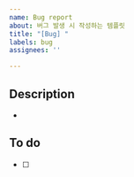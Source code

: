 ```yaml
---
name: Bug report
about: 버그 발생 시 작성하는 템플릿
title: "[Bug] "
labels: bug
assignees: ''

---
```


<!-- (주석) 모두가 보는 이슈입니다. 다른 사람도 이해 할 수 있는 언어로 작성해주시길 바래요~ 바른 말 고운 말 쓰라 이 말이야! -->
## Description
- 
## To do
- [ ]
